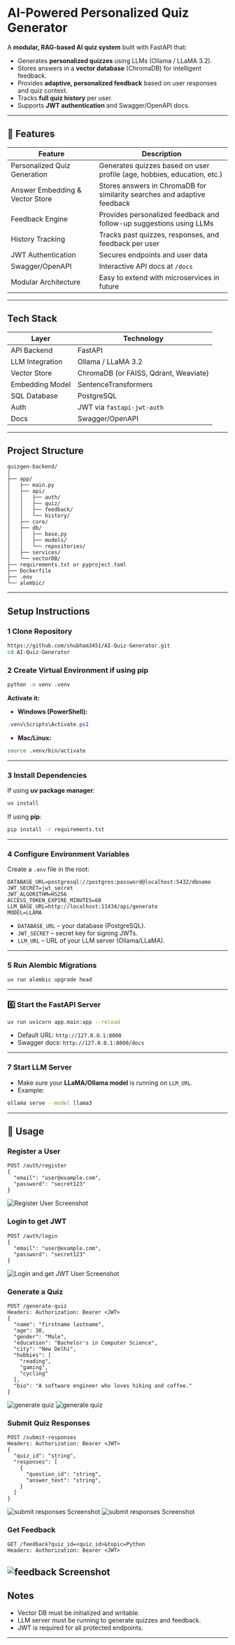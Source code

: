 # AI-Powered Personalized Quiz Generator

A **modular, RAG-based AI quiz system** built with FastAPI that:

* Generates **personalized quizzes** using LLMs (Ollama / LLaMA 3.2).
* Stores answers in a **vector database** (ChromaDB) for intelligent feedback.
* Provides **adaptive, personalized feedback** based on user responses and quiz context.
* Tracks **full quiz history** per user.
* Supports **JWT authentication** and Swagger/OpenAPI docs.

---

## 🔹 Features

| Feature                         | Description                                                              |
| ------------------------------- | ------------------------------------------------------------------------ |
| Personalized Quiz Generation    | Generates quizzes based on user profile (age, hobbies, education, etc.)  |
| Answer Embedding & Vector Store | Stores answers in ChromaDB for similarity searches and adaptive feedback |
| Feedback Engine                 | Provides personalized feedback and follow-up suggestions using LLMs      |
| History Tracking                | Tracks past quizzes, responses, and feedback per user                    |
| JWT Authentication              | Secures endpoints and user data                                          |
| Swagger/OpenAPI                 | Interactive API docs at `/docs`                                          |
| Modular Architecture            | Easy to extend with microservices in future                              |

---

##  Tech Stack

| Layer               | Technology                              |
| ------------------- | --------------------------------------- |
| API Backend         | FastAPI                                 |
| LLM Integration     | Ollama / LLaMA 3.2                      |
| Vector Store        | ChromaDB (or FAISS, Qdrant, Weaviate)   |
| Embedding Model     | SentenceTransformers |
| SQL Database        | PostgreSQL        |
| Auth                | JWT via `fastapi-jwt-auth`              |
| Docs                | Swagger/OpenAPI                         |

---

##  Project Structure

```
quizgen-backend/
│
├── app/
│   ├── main.py
│   ├── api/
│   │   ├── auth/
│   │   ├── quiz/
│   │   ├── feedback/
│   │   └── history/
│   ├── core/
│   ├── db/
│   │   ├── base.py
│   │   ├── models/
│   │   └── repositories/
│   ├── services/
│   └── vectorDB/
├── requirements.txt or pyproject.toml
├── Dockerfile
├── .env
└── alembic/
```

---

## Setup Instructions

### 1️ Clone Repository

```bash
https://github.com/shubham3451/AI-Quiz-Generator.git
cd AI-Quiz-Generator
```

### 2️ Create Virtual Environment if using pip

```bash
python -m venv .venv
```

**Activate it:**

* **Windows (PowerShell):**

```powershell
.venv\Scripts\Activate.ps1
```

* **Mac/Linux:**

```bash
source .venv/bin/activate
```

---

### 3️ Install Dependencies

If using **uv package manager**:

```bash
uv install
```

If using **pip**:

```bash
pip install -r requirements.txt
```

---

### 4️ Configure Environment Variables

Create a `.env` file in the root:

```env
DATABASE_URL=postgresql://postgres:password@localhost:5432/dbname
JWT_SECRET=jwt_secret
JWT_ALGORITHM=HS256
ACCESS_TOKEN_EXPIRE_MINUTES=60
LLM_BASE_URL=http://localhost:11434/api/generate
MODEL=LLAMA

```

* `DATABASE_URL` – your database (PostgreSQL).
* `JWT_SECRET` – secret key for signing JWTs.
* `LLM_URL` – URL of your LLM server (Ollama/LLaMA).

---

### 5️ Run Alembic Migrations

```bash
uv run alembic upgrade head
```

---

### 6️⃣ Start the FastAPI Server

```bash
uv run uvicorn app.main:app --reload
```

* Default URL: `http://127.0.0.1:8000`
* Swagger docs: `http://127.0.0.1:8000/docs`

---

### 7️ Start LLM Server

* Make sure your **LLaMA/Ollama model** is running on `LLM_URL`.
* Example:

```bash
ollama serve --model llama3
```

---

## 🔑 Usage

### Register a User

```http
POST /auth/register
{
  "email": "user@example.com",
  "password": "secret123"
}
```
![Register User Screenshot](images/register.jpg)

### Login to get JWT

```http
POST /auth/login
{
  "email": "user@example.com",
  "password": "secret123"
}
```
![Login and get JWT User Screenshot](images/login.png)

### Generate a Quiz

```http
POST /generate-quiz
Headers: Authorization: Bearer <JWT>
{
  "name": "firstname lastname",
  "age": 30,
  "gender": "Male",
  "education": "Bachelor's in Computer Science",
  "city": "New Delhi",
  "hobbies": [
    "reading",
    "gaming",
    "cycling"
  ],
  "bio": "A software engineer who loves hiking and coffee."
}
```
![generate quiz](images/quizgenerate.jpg)
![generate quiz](images/quizgenerate2.jpg)
### Submit Quiz Responses

```http
POST /submit-responses
Headers: Authorization: Bearer <JWT>
{
  "quiz_id": "string",
  "responses": [
    {
      "question_id": "string",
      "answer_text": "string",
    }
  ]
}
```
![submit responses Screenshot](images/submitresponses.jpg)
![submit responses Screenshot](images/submitresponses2.jpg)

### Get Feedback

```http
GET /feedback?quiz_id=<quiz_id>&topic=Python
Headers: Authorization: Bearer <JWT>
```
![feedback Screenshot](images/feedback.jpg)
---

##  Notes

* Vector DB must be initialized and writable.
* LLM server must be running to generate quizzes and feedback.
* JWT is required for all protected endpoints.

---

